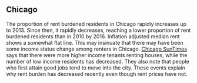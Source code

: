 ## Chicago

The proportion of rent burdened residents in Chicago rapidly increases up to 2013. Since then, it rapidly decreases, reaching a lower proportion of rent burdened residents than in 2010 by 2016.  Inflation adjusted median rent shows a somewhat flat line. This may insinuate that there may have  been some income status change among renters in Chicago. [Chicago SunTimes](https://chicago.suntimes.com/news/chicago-rental-housing-market-shift-more-wealthy-renting-fewer-two-flat-apartment-buildings-depaul-university/) says that there were more higher income tenants renting houses, while the number of low income residents has decreased. They also note that people who first attain good jobs tend to move into the city. These events explain why rent burden has decreased recently even though rent prices have not.